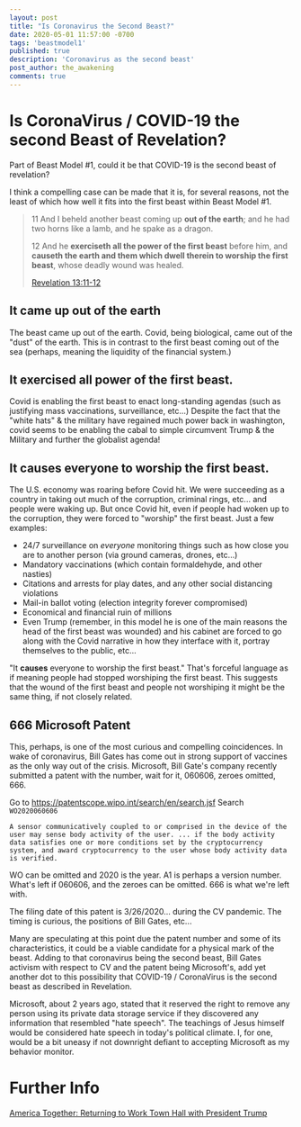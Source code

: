 ```yaml
---
layout: post
title: "Is Coronavirus the Second Beast?"
date: 2020-05-01 11:57:00 -0700
tags: 'beastmodel1'
published: true
description: 'Coronavirus as the second beast'
post_author: the_awakening
comments: true
---
```


# Is CoronaVirus / COVID-19 the second Beast of Revelation?

Part of Beast Model #1, could it be that COVID-19 is the second beast of revelation?

I think a compelling case can be made that it is, for several reasons, not the least of which how well it fits into the first beast within Beast Model #1.


> 11 And I beheld another beast coming up **out of the earth**; and he had two horns like a lamb, and he spake as a dragon.
> 
> 12 And he **exerciseth all the power of the first beast** before him, and **causeth the earth and them which dwell therein to worship the first beast**, whose deadly wound was healed.
> 
> [Revelation 13:11-12](https://www.churchofjesuschrist.org/study/scriptures/nt/rev/13.11-12?lang=eng#10)

## It came up out of the earth

The beast came up out of the earth. Covid, being biological, came out of the "dust" of the earth. This is in contrast to the first beast coming out of the sea (perhaps, meaning the liquidity of the financial system.)

## It exercised all power of the first beast.

Covid is enabling the first beast to enact long-standing agendas (such as justifying mass vaccinations, surveillance, etc...)
Despite the fact that the "white hats" & the military have regained much power back in washington, covid seems to be enabling the cabal to simple circumvent Trump & the Military and further the globalist agenda!

## It causes everyone to worship the first beast.


The U.S. economy was roaring before Covid hit. We were succeeding as a country in taking out much of the corruption, criminal rings, etc... and people were waking up. But once Covid hit, even if people had woken up to the corruption, they were forced to "worship" the first beast. Just a few examples:

- 24/7 surveillance on *everyone* monitoring things such as how close you are to another person (via ground cameras, drones, etc...)
- Mandatory vaccinations (which contain formaldehyde, and other nasties)
- Citations and arrests for play dates, and any other social distancing violations
- Mail-in ballot voting (election integrity forever compromised)
- Economical and financial ruin of millions
- Even Trump (remember, in this model he is one of the main reasons the head of the first beast was wounded) and his cabinet are forced to go along with the Covid narrative in how they interface with it, portray themselves to the public, etc...

"It **causes** everyone to worship the first beast." That's forceful language as if meaning people had stopped worshiping the first beast. This suggests that the wound of the first beast and people not worshiping it might be the same thing, if not closely related.

## 666 Microsoft Patent

This, perhaps, is one of the most curious and compelling coincidences.
In wake of coronavirus, Bill Gates has come out in strong support of vaccines as the only way out of the crisis.
Microsoft, Bill Gate's company recently submitted a patent with the number, wait for it, 060606, zeroes omitted, 666.

Go to https://patentscope.wipo.int/search/en/search.jsf
Search `WO2020060606`

```
A sensor communicatively coupled to or comprised in the device of the user may sense body activity of the user. ... if the body activity data satisfies one or more conditions set by the cryptocurrency system, and award cryptocurrency to the user whose body activity data is verified.
```

WO can be omitted and 2020 is the year. A1 is perhaps a version number. What's left if 060606, and the zeroes can be omitted. 666 is what we're left with.

The filing date of this patent is 3/26/2020... during the CV pandemic. The timing is curious, the positions of Bill Gates, etc...

Many are speculating at this point due the patent number and some of its characteristics, it could be a viable candidate for a physical mark of the beast. Adding to that coronavirus being the second beast, Bill Gates activism with respect to CV and the patent being Microsoft's, add yet another dot to this possibility that COVID-19 / CoronaVirus is the second beast as described in Revelation.

Microsoft, about 2 years ago, stated that it reserved the right to remove any person using its private data storage service if they discovered any information that resembled "hate speech". The teachings of Jesus himself would be considered hate speech in today's political climate. I, for one, would be a bit uneasy if not downright defiant to accepting Microsoft as my behavior monitor.

# Further Info

[America Together: Returning to Work Town Hall with President Trump](https://www.youtube.com/watch?v=6HDUYiyF_DQ)